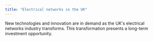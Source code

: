 ```yaml
---
title: "Electrical networks in the UK"
---
```

New technologies and innovation are in demand as the UK's electrical networks industry transforms. This transformation presents a long-term investment opportunity.
